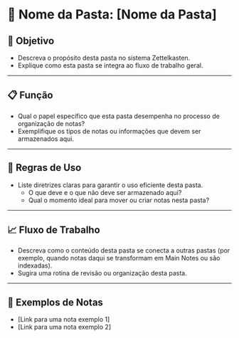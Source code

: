 # 📂 Nome da Pasta: [Nome da Pasta]

## 🎯 Objetivo

- Descreva o propósito desta pasta no sistema Zettelkasten.
- Explique como esta pasta se integra ao fluxo de trabalho geral.

---

## 📋 Função

- Qual o papel específico que esta pasta desempenha no processo de organização de notas?
- Exemplifique os tipos de notas ou informações que devem ser armazenados aqui.

---

## 🔑 Regras de Uso

- Liste diretrizes claras para garantir o uso eficiente desta pasta.
    - O que deve e o que não deve ser armazenado aqui?
    - Qual o momento ideal para mover ou criar notas nesta pasta?

---

## 📈 Fluxo de Trabalho

- Descreva como o conteúdo desta pasta se conecta a outras pastas (por exemplo, quando notas daqui se transformam em Main Notes ou são indexadas).
- Sugira uma rotina de revisão ou organização desta pasta.

---

## 📌 Exemplos de Notas

- [Link para uma nota exemplo 1]
- [Link para uma nota exemplo 2]
